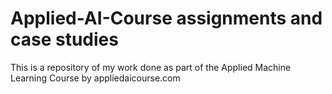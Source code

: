 # Applied-AI-Course assignments and case studies

This is a repository of my work done as part of the Applied Machine Learning Course by appliedaicourse.com
